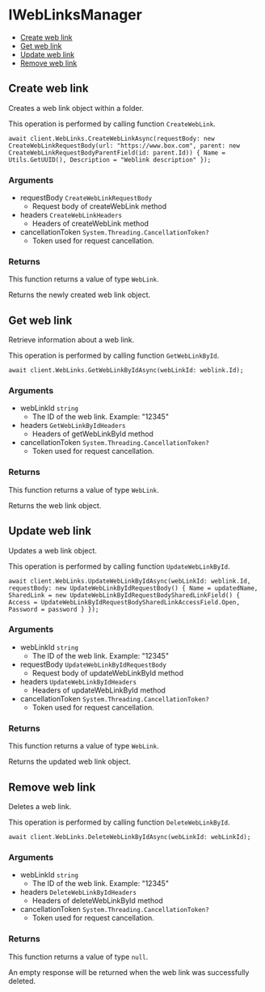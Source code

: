 # IWebLinksManager


- [Create web link](#create-web-link)
- [Get web link](#get-web-link)
- [Update web link](#update-web-link)
- [Remove web link](#remove-web-link)

## Create web link

Creates a web link object within a folder.

This operation is performed by calling function `CreateWebLink`.



```
await client.WebLinks.CreateWebLinkAsync(requestBody: new CreateWebLinkRequestBody(url: "https://www.box.com", parent: new CreateWebLinkRequestBodyParentField(id: parent.Id)) { Name = Utils.GetUUID(), Description = "Weblink description" });
```

### Arguments

- requestBody `CreateWebLinkRequestBody`
  - Request body of createWebLink method
- headers `CreateWebLinkHeaders`
  - Headers of createWebLink method
- cancellationToken `System.Threading.CancellationToken?`
  - Token used for request cancellation.


### Returns

This function returns a value of type `WebLink`.

Returns the newly created web link object.


## Get web link

Retrieve information about a web link.

This operation is performed by calling function `GetWebLinkById`.



```
await client.WebLinks.GetWebLinkByIdAsync(webLinkId: weblink.Id);
```

### Arguments

- webLinkId `string`
  - The ID of the web link. Example: "12345"
- headers `GetWebLinkByIdHeaders`
  - Headers of getWebLinkById method
- cancellationToken `System.Threading.CancellationToken?`
  - Token used for request cancellation.


### Returns

This function returns a value of type `WebLink`.

Returns the web link object.


## Update web link

Updates a web link object.

This operation is performed by calling function `UpdateWebLinkById`.



```
await client.WebLinks.UpdateWebLinkByIdAsync(webLinkId: weblink.Id, requestBody: new UpdateWebLinkByIdRequestBody() { Name = updatedName, SharedLink = new UpdateWebLinkByIdRequestBodySharedLinkField() { Access = UpdateWebLinkByIdRequestBodySharedLinkAccessField.Open, Password = password } });
```

### Arguments

- webLinkId `string`
  - The ID of the web link. Example: "12345"
- requestBody `UpdateWebLinkByIdRequestBody`
  - Request body of updateWebLinkById method
- headers `UpdateWebLinkByIdHeaders`
  - Headers of updateWebLinkById method
- cancellationToken `System.Threading.CancellationToken?`
  - Token used for request cancellation.


### Returns

This function returns a value of type `WebLink`.

Returns the updated web link object.


## Remove web link

Deletes a web link.

This operation is performed by calling function `DeleteWebLinkById`.



```
await client.WebLinks.DeleteWebLinkByIdAsync(webLinkId: webLinkId);
```

### Arguments

- webLinkId `string`
  - The ID of the web link. Example: "12345"
- headers `DeleteWebLinkByIdHeaders`
  - Headers of deleteWebLinkById method
- cancellationToken `System.Threading.CancellationToken?`
  - Token used for request cancellation.


### Returns

This function returns a value of type `null`.

An empty response will be returned when the web link
was successfully deleted.


